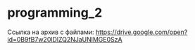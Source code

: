 # programming_2

Cсылка на архив с файлами: https://drive.google.com/open?id=0B9fB7w20lDlZQ2NJaUNlMGE0SzA

